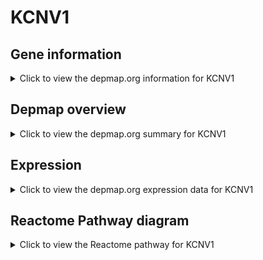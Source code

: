 <h1>KCNV1</h1>

<h2>Gene information</h2>
<details>
  <summary>Click to view the depmap.org information for KCNV1</summary>
  <p><a href="https://depmap.org/portal/gene/KCNV1?tab=about" target="_BLANK">Open page in a new tab...</a></p>
  <iframe src="https://depmap.org/portal/gene/KCNV1?tab=about" style="border:none;width:100%;height:800px"></iframe>
</details>

<h2>Depmap overview</h2>
<details>
  <summary>Click to view the depmap.org summary for KCNV1</summary>
  <p><a href="https://depmap.org/portal/gene/KCNV1?tab=overview" target="_BLANK">Open page in a new tab...</a></p>
  <iframe src="https://depmap.org/portal/gene/KCNV1?tab=overview" style="border:none;width:100%;height:800px"></iframe>
</details>

<h2>Expression</h2>
<details>
  <summary>Click to view the depmap.org expression data for KCNV1</summary>
  <p><a href="https://depmap.org/portal/gene/KCNV1?tab=characterization" target="_BLANK">Open page in a new tab...</a></p>
  <iframe src="https://depmap.org/portal/gene/KCNV1?tab=characterization" style="border:none;width:100%;height:800px"></iframe>
</details>



<h2>Reactome Pathway diagram</h2>
<details>
  <summary>Click to view the Reactome pathway for KCNV1</summary>
  <p><a href="https://reactome.org/PathwayBrowser/#/R-HSA-1296072" target="_BLANK">Open page in a new tab...</a></p>
  <p>Voltage gated Potassium channels</p>
<iframe src="https://reactome.org/PathwayBrowser/#/R-HSA-1296072" style="border:none;width:100%;height:800px"></iframe>
</details>



